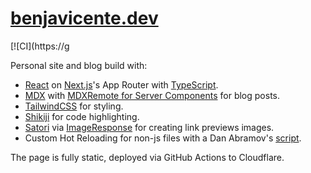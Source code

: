 # [benjavicente.dev](https://benjavicente.dev)

[![CI](https://g

Personal site and blog build with:

- [React](https://reactjs.org/) on [Next.js](https://nextjs.org/)'s App Router with [TypeScript](https://www.typescriptlang.org/).
- [MDX](https://mdxjs.com/) with [MDXRemote for Server Components](https://github.com/hashicorp/next-mdx-remote?tab=readme-ov-file#react-server-components-rsc--nextjs-app-directory-support) for blog posts.
- [TailwindCSS](https://tailwindcss.com/) for styling.
- [Shikiji](https://shikiji.netlify.app) for code highlighting.
- [Satori](https://github.com/vercel/satori) via [ImageResponse](https://nextjs.org/docs/app/api-reference/functions/image-response) for creating link previews images.
- Custom Hot Reloading for non-js files with a Dan Abramov's [script](https://github.com/gaearon/overreacted.io/blob/main/watcher.js).

The page is fully static, deployed via GitHub Actions to Cloudflare.

